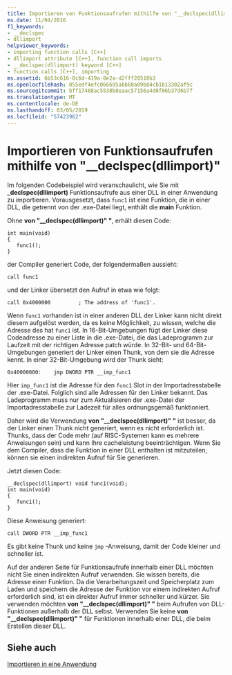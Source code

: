 ```yaml
---
title: Importieren von Funktionsaufrufen mithilfe von "__declspec(dllimport)"
ms.date: 11/04/2016
f1_keywords:
- __declspec
- dllimport
helpviewer_keywords:
- importing function calls [C++]
- dllimport attribute [C++], function call imports
- __declspec(dllimport) keyword [C++]
- function calls [C++], importing
ms.assetid: 6b53c616-0c6d-419a-8e2a-d2fff20510b3
ms.openlocfilehash: 055edf4efc066695abb60a09b84cb1b13302af9c
ms.sourcegitcommit: bff17488ac5538b8eaac57156a4d6f06b37d6b7f
ms.translationtype: MT
ms.contentlocale: de-DE
ms.lasthandoff: 03/05/2019
ms.locfileid: "57423962"
---
```

# <a name="importing-function-calls-using-declspecdllimport"></a>Importieren von Funktionsaufrufen mithilfe von "__declspec(dllimport)"

Im folgenden Codebeispiel wird veranschaulicht, wie Sie mit **_declspec(dllimport)** Funktionsaufrufe aus einer DLL in einer Anwendung zu importieren. Vorausgesetzt, dass `func1` ist eine Funktion, die in einer DLL, die getrennt von der .exe-Datei liegt, enthält die **main** Funktion.

Ohne **von "__declspec(dllimport)" "**, erhält diesen Code:

```
int main(void)
{
   func1();
}
```

der Compiler generiert Code, der folgendermaßen aussieht:

```
call func1
```

und der Linker übersetzt den Aufruf in etwa wie folgt:

```
call 0x4000000         ; The address of 'func1'.
```

Wenn `func1` vorhanden ist in einer anderen DLL der Linker kann nicht direkt diesem aufgelöst werden, da es keine Möglichkeit, zu wissen, welche die Adresse des hat `func1` ist. In 16-Bit-Umgebungen fügt der Linker diese Codeadresse zu einer Liste in die .exe-Datei, die das Ladeprogramm zur Laufzeit mit der richtigen Adresse patch würde. In 32-Bit- und 64-Bit-Umgebungen generiert der Linker einen Thunk, von dem sie die Adresse kennt. In einer 32-Bit-Umgebung wird der Thunk sieht:

```
0x40000000:    jmp DWORD PTR __imp_func1
```

Hier `imp_func1` ist die Adresse für den `func1` Slot in der Importadresstabelle der .exe-Datei. Folglich sind alle Adressen für den Linker bekannt. Das Ladeprogramm muss nur zum Aktualisieren der .exe-Datei der Importadresstabelle zur Ladezeit für alles ordnungsgemäß funktioniert.

Daher wird die Verwendung **von "__declspec(dllimport)" "** ist besser, da der Linker einen Thunk nicht generiert, wenn es nicht erforderlich ist. Thunks, dass der Code mehr (auf RISC-Systemen kann es mehrere Anweisungen sein) und kann Ihre cacheleistung beeinträchtigen. Wenn Sie dem Compiler, dass die Funktion in einer DLL enthalten ist mitzuteilen, können sie einen indirekten Aufruf für Sie generieren.

Jetzt diesen Code:

```
__declspec(dllimport) void func1(void);
int main(void)
{
   func1();
}
```

Diese Anweisung generiert:

```
call DWORD PTR __imp_func1
```

Es gibt keine Thunk und keine `jmp` -Anweisung, damit der Code kleiner und schneller ist.

Auf der anderen Seite für Funktionsaufrufe innerhalb einer DLL möchten nicht Sie einen indirekten Aufruf verwenden. Sie wissen bereits, die Adresse einer Funktion. Da die Verarbeitungszeit und Speicherplatz zum Laden und speichern die Adresse der Funktion vor einem indirekten Aufruf erforderlich sind, ist ein direkter Aufruf immer schneller und kürzer. Sie verwenden möchten **von "__declspec(dllimport)" "** beim Aufrufen von DLL-Funktionen außerhalb der DLL selbst. Verwenden Sie keine **von "__declspec(dllimport)" "** für Funktionen innerhalb einer DLL, die beim Erstellen dieser DLL.

## <a name="see-also"></a>Siehe auch

[Importieren in eine Anwendung](../build/importing-into-an-application.md)
